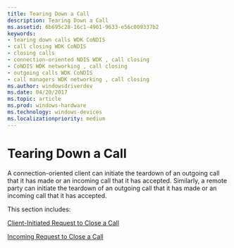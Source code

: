 ```yaml
---
title: Tearing Down a Call
description: Tearing Down a Call
ms.assetid: 6b695c28-16c1-4961-9633-e56c009337b2
keywords:
- tearing down calls WDK CoNDIS
- call closing WDK CoNDIS
- closing calls
- connection-oriented NDIS WDK , call closing
- CoNDIS WDK networking , call closing
- outgoing calls WDK CoNDIS
- call managers WDK networking , call closing
ms.author: windowsdriverdev
ms.date: 04/20/2017
ms.topic: article
ms.prod: windows-hardware
ms.technology: windows-devices
ms.localizationpriority: medium
---
```


# Tearing Down a Call





A connection-oriented client can initiate the teardown of an outgoing call that it has made or an incoming call that it has accepted. Similarly, a remote party can initiate the teardown of an outgoing call that it has made or an incoming call that it has accepted.

This section includes:

[Client-Initiated Request to Close a Call](client-initiated-request-to-close-a-call.md)

[Incoming Request to Close a Call](incoming-request-to-close-a-call.md)

 

 






